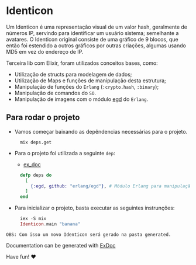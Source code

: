 # Identicon

Um Identicon é uma representação visual de um valor hash, geralmente de números IP, servindo para identificar um usuário sistema; semelhante a avatares. O Identicon original consiste de uma gráfico de 9 blocos, que então foi estendido a outros gráficos por outras criações, algumas usando MD5 em vez do endereço de IP.

Terceira lib com Elixir, foram utilizados conceitos bases, como:

- Utilização de structs para modelagem de dados;
- Utilização de Maps e funções de manipulação desta estrutura;
- Manipulação de funções do `Erlang` (`:crypto.hash`, `:binary`);
- Manipulação de comandos do `SO`.
- Manipulação de imagens com o módulo [egd](http://erlang.org/documentation/doc-6.1/lib/percept-0.8.9/doc/html/egd.html) do `Erlang`.
  
## Para rodar o projeto

- Vamos começar baixando as depêndencias necessárias para o projeto.
  
  ```terminal
    mix deps.get
  ```

- Para o projeto foi utilizada a seguinte `dep`:
  - [ex_doc](https://github.com/elixir-lang/ex_doc)
  
  ```elixir
    defp deps do
      [
        {:egd, github: "erlang/egd"}, # Módulo Erlang para manipulação gráfica.
      ]
    end
  ```

- Para inicializar o projeto, basta executar as seguintes instrunções:
  
  ```elixir
    iex -S mix 
    Identicon.main "banana"
  ```

`OBS: Com isso um novo Identicon será gerado na pasta generated.`

Documentation can be generated with [ExDoc](https://github.com/elixir-lang/ex_doc)

Have fun! ❤️